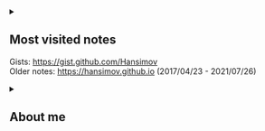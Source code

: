 <!--

[![ReadMe Card](https://github-readme-stats.vercel.app/api/pin/?username=Hansimov&repo=Hansimov.github.io&show_owner)](https://github.com/Hansimov/Hansimov.github.io)

-->
<!-- [![Hansimov's github stats](https://github-readme-stats.vercel.app/api?username=Hansimov&show_icons=true&theme=chartreuse-dark)](https://github.com/Hansimov) -->
<!-- [![Top Langs](https://github-readme-stats.vercel.app/api/top-langs/?username=Hansimov&langs_count=10&hide=HTML,TeX,JavaScript,Jupyter%20Notebook,makefile)](https://github.com/Hansimov) -->

<details>
<summary>

## Most visited notes
Gists: https://gist.github.com/Hansimov <br>
Older notes: https://hansimov.github.io (2017/04/23 - 2021/07/26)

</summary> 


### Techniques and workflows
* [Use multiple GitHub accounts on same machine](https://gist.github.com/Hansimov/a68809441cbd16290bdf98a9b5004fdb)
* [Use FRP proxy to forward network traffic](https://gist.github.com/Hansimov/2c7f5b161c5d00ecdd29597dd17333f2)
* [Install PyTorch with CUDA enabled](https://gist.github.com/Hansimov/c2c82c9512245758398bc8b48c2789c0)
* [Install miniconda in Ubuntu without sudo acsess](https://gist.github.com/Hansimov/2d5d5985116039a0f2976dec91e8ed14)
* [Install Python latest version in Linux without sudo access](https://gist.github.com/Hansimov/a3887ac0a2ed9edf609331e650effde0)
* [Python pip install timeout issue](https://gist.github.com/Hansimov/39bce1628ff883e89edbc8fa0377d1ee)
* [Setup v2ray server (linux) and client (windows)](https://gist.github.com/Hansimov/05ae4e81bc8349131e939ed4753304db)
* [Upgrade versions of npm and node.js to latest](https://gist.github.com/Hansimov/64ad04670a27ce90cd02768b0a692563)
* [Remote-SSH server issues](https://gist.github.com/Hansimov/bae4df07f1abcb7e8086c43eec83e085)
* [Collection of useful git commands in daily work](https://gist.github.com/Hansimov/23bb639911d474c7ab5b93d32bcbd99d)
* [Run Stable Diffusion webui in Ubuntu server](https://gist.github.com/Hansimov/b82a00ec9800d91cde29975866d4a156)
* [Separate subfolder in current Git repo to a new repo](https://gist.github.com/Hansimov/60bd27343ff7484fbb3a8d7fa28fbfef)
* [Sync Github repo to Huggingface space](https://gist.github.com/Hansimov/6002fddd5f7a49c210ed1b3757acb271)
* [Install and setup docker](https://gist.github.com/Hansimov/412eb8bd6d7af3c9e96afad9811cd755)

### Configs and settings
* [Tmux configs](https://gist.github.com/Hansimov/55f92e1f75923fee178d8a5e49e40143)
* [Fish shell configs](https://gist.github.com/Hansimov/4c4f2c56c9effd8d76ca772b0b51d45c)
* [Git Bash aliases.sh configs](https://gist.github.com/Hansimov/c25dd42f95cff3dd6b315e4e6dd84927)
* [Bash aliases config](https://gist.github.com/Hansimov/b9f57e663a1fa83ecbdf967dbf843065)
* [cshell bash config (.cshrc)](https://gist.github.com/Hansimov/c235b0311d35334da14fa7fb5e47aa35)

### Scripts
* [A template for customized Argument Parser in Python](https://gist.github.com/Hansimov/5ab26b3430dbdb6e411918361d819fd9)
* [A template for customized logger in Python](https://gist.github.com/Hansimov/649ad175156e59fc0cb598a5ff6b5c49)
* [Speech to Text with Whisper from OpenAI with Python](https://gist.github.com/Hansimov/07207ffce714614ac0fff5846b82a157)
* [Break the input character limits of Bing Chat](https://gist.github.com/Hansimov/80dbf424fb6df6834dad1b944739b4ef)
* [Pip install local wheels](https://gist.github.com/Hansimov/a9763c1f1ea76fd014e1164f0e6a8917)
* [Python run shell command and output to console](https://gist.github.com/Hansimov/b2f9542b43703219e3f431b85e805a5b)
* [Useful Linux commands](https://gist.github.com/Hansimov/cab44ae4bc3a6d3c9b5447d258fbbd07)
* [Useful git commands](https://gist.github.com/Hansimov/23bb639911d474c7ab5b93d32bcbd99d)

</details>

<details>
<summary>
  
## About me
</summary>

| Year           | Place | Role                   |
|----------------|-------|------------------------|
| 2014 - 2018    | SJTU  | Bachelor               |
| 2018 - 2021    | SJTU  | Master                 |
| 2021 - Present | Intel | Software & AI Engineer |

</details>
